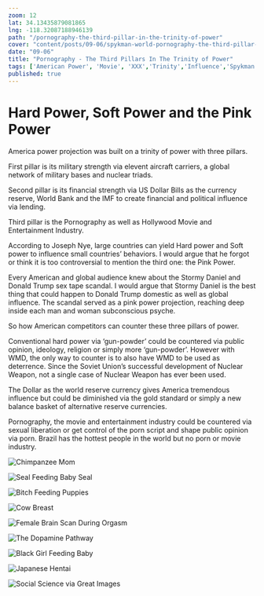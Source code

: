 ```yaml
--- 
zoom: 12
lat: 34.13435879081865
lng: -118.32087188946139
path: "/pornography-the-third-pillar-in-the-trinity-of-power"
cover: "content/posts/09-06/spykman-world-pornography-the-third-pillar-in-the-trinity-of-power.png"
date: "09-06"
title: "Pornography - The Third Pillars In The Trinity of Power"
tags: ['American Power', 'Movie', 'XXX','Trinity','Influence','Spykman World','Nicholas Spykman']    
published: true
---
```

# Hard Power, Soft Power and the Pink Power
America power projection was built on a trinity of power with three pillars. 

First pillar is its military strength via elevent aircraft carriers, a global network of military bases and nuclear triads. 

Second pillar is its financial strength via US Dollar Bills as the currency reserve, World Bank and the IMF to create financial and political influence via lending. 

Third pillar is the Pornography as well as Hollywood Movie and Entertainment Industry. 

According to Joseph Nye, large countries can yield Hard power and Soft power to influence small countries’ behaviors. I would argue that he forgot or think it is too controversial to mention the third one: the Pink Power. 

Every American and global audience knew about the Stormy Daniel and Donald Trump sex tape scandal. I would argue that Stormy Daniel is the best thing that could happen to Donald Trump domestic as well as global influence. The scandal served as a pink power projection, reaching deep inside each man and woman subconscious psyche.  

So how American competitors can counter these three pillars of power. 

Conventional hard power via ‘gun-powder’ could be countered via public opinion, ideology, religion or simply more ‘gun-powder’. However with WMD, the only way to counter is to also have WMD to be used as deterrence. Since the Soviet Union’s successful development of Nuclear Weapon, not a single case of Nuclear Weapon has ever been used.  

The Dollar as the world reserve currency gives America tremendous influence but could be diminished via the gold standard or simply a new balance basket of alternative reserve currencies.

Pornography, the movie and entertainment industry could be countered via  sexual liberation or get control of the porn script and shape public opinion via porn. Brazil has the hottest people in the world but no porn or movie industry.

![Chimpanzee Mom](https://storage.googleapis.com/spykman-world/Chimpanzee%20Mom.png)

![Seal Feeding Baby Seal](https://storage.googleapis.com/spykman-world/Seal%20Feeding%20Babyseal%20with%20Milk.png)

![Bitch Feeding Puppies](https://storage.googleapis.com/spykman-world/Bitch_Feeding_Babydogs.png)

![Cow Breast](https://storage.googleapis.com/spykman-world/Cow%20Milk%20Very%20Similiar%20to%20Human%20Milk.png)

![Female Brain Scan During Orgasm](https://storage.googleapis.com/spykman-world/Female%20Brain%20Scan%20During%20Orgasm.png)

![The Dopamine Pathway](https://storage.googleapis.com/spykman-world/The%20Dopamine%20Pathway.png)

![Black Girl Feeding Baby](https://storage.googleapis.com/spykman-world/Black%20Girl%20Feeding%20Baby.png)

![Japanese Hentai](https://storage.googleapis.com/spykman-world/Japanese%20Hentai.png)

![Social Science via Great Images](https://storage.googleapis.com/spykman-world/Social%20Science%20via%20Great%20Images.png)